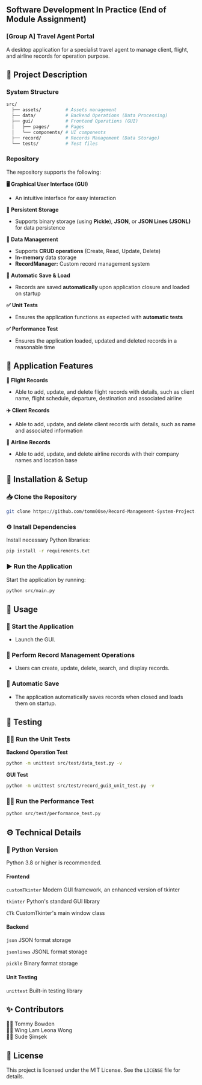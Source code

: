 ## Software Development In Practice (End of Module Assignment) 
### [Group A] Travel Agent Portal <br/>
A desktop application for a specialist travel agent to manage client, flight, and airline records for operation purpose.

## 📌 Project Description

### System Structure
```bash
src/
  ├── assets/         # Assets management
  ├── data/           # Backend Operations (Data Processing)
  ├── gui/            # Frontend Operations (GUI)
  │   ├── pages/      # Pages
  │   └── components/ # UI components
  ├── record/         # Records Management (Data Storage)
  └── tests/          # Test files
```
### Repository
The repository supports the following:

**🖥️ Graphical User Interface (GUI)** <br/>
- An intuitive interface for easy interaction

**💾 Persistent Storage** <br/>
- Supports binary storage (using **Pickle**), **JSON**, or **JSON Lines (JSONL)** for data persistence

**📂 Data Management** <br/>
- Supports **CRUD operations** (Create, Read, Update, Delete) <br/>
- **In-memory** data storage <br/>
- **RecordManager:** Custom record management system

**🔄 Automatic Save & Load** <br/>
- Records are saved **automatically** upon application closure and loaded on startup

**✅ Unit Tests** <br/>
- Ensures the application functions as expected with **automatic tests**

**✅ Performance Test** <br/>
- Ensures the application loaded, updated and deleted records in a reasonable time

## 🚀 Application Features

**🛫 Flight Records** <br/>
- Able to add, update, and delete flight records with details, such as client name, flight schedule, departure, destination and associated airline

**✈️ Client Records** <br/>
- Able to add, update, and delete client records with details, such as name and associated information

**🏢 Airline Records** <br/>
- Able to add, update, and delete airline records with their company names and location base

## 🔧 Installation & Setup  

### 📥 Clone the Repository
```bash
git clone https://github.com/tomm00se/Record-Management-System-Project.git
```
### ⚙️ Install Dependencies
Install necessary Python libraries:

```bash
pip install -r requirements.txt
```

### ▶️ Run the Application
Start the application by running:

```bash
python src/main.py
```

## 📌 Usage

### 🚀 Start the Application
- Launch the GUI.

### 📂 Perform Record Management Operations
- Users can create, update, delete, search, and display records.

### 💾 Automatic Save
- The application automatically saves records when closed and loads them on startup.

## 🧪 Testing

### 🏃‍♂️ Run the Unit Tests

**Backend Operation Test**
```bash
python -m unittest src/test/data_test.py -v
```
**GUI Test**
```bash
python -m unittest src/test/record_gui3_unit_test.py -v
```

### 🏃‍♂️ Run the Performance Test

```bash
python src/test/performance_test.py
```

## ⚙️ Technical Details

### 🐍 Python Version
Python 3.8 or higher is recommended.

#### Frontend
`customTkinter` Modern GUI framework, an enhanced version of tkinter

`tkinter` Python's standard GUI library

`CTk` CustomTkinter's main window class

#### Backend
`json` JSON format storage

`jsonlines` JSONL format storage

`pickle` Binary format storage

#### Unit Testing
`unittest` Built-in testing library

## ✨ Contributors
👨‍💻 Tommy Bowden <br/>
👩‍💻 Wing Lam Leona Wong <br/>
👩‍💻 Sude Şimşek

## 📜 License
This project is licensed under the MIT License. See the `LICENSE` file for details.

